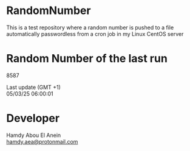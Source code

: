 # RandomNumber    
This is a test repository where a random number is pushed to a file automatically passwordless from a cron job in my Linux CentOS server    
# Random Number of the last run   
8587
      
Last update (GMT +1)    
05/03/25 06:00:01
# Developer    
Hamdy Abou El Anein   
hamdy.aea@protonmail.com
